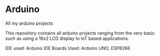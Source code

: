 # Arduino
All my arduino projects

This repository contains all arduino projects ranging from the very basic such as using a 16x2 LCD display to IoT based applications.

IDE used: Arduino IDE
Boards Used: Arduino UNO, ESP8266             
